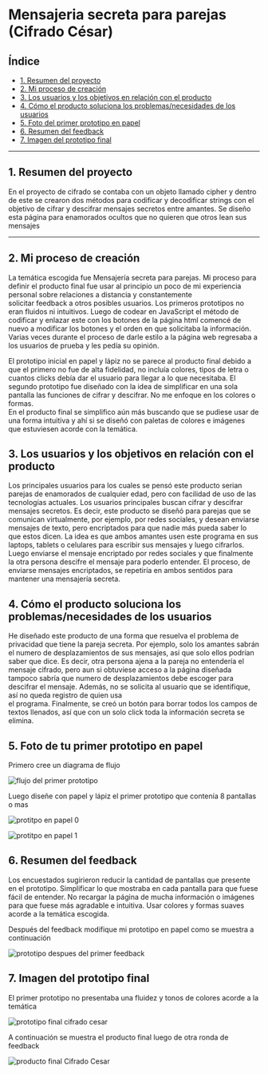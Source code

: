 # Mensajeria secreta para parejas (Cifrado César)

## Índice

* [1. Resumen del proyecto](#1-Resumen-del-proyecto)
* [2. Mi proceso de creación](#2-Mi-proceso-de-creación)
* [3. Los usuarios y los objetivos en relación con el producto](#3-usuarios-y-objetivos)
* [4. Cómo el producto soluciona los problemas/necesidades de los usuarios](#4-solucion-del-problema)
* [5. Foto del primer prototipo en papel](#5-foto-del-primer-prototipo-en-papel)
* [6. Resumen del feedback](#6-resumen-del-feedback)
* [7. Imagen del prototipo final](#7-imagen-del-prototipo-final)

***

## 1. Resumen del proyecto
  En el proyecto de cifrado se contaba con un objeto llamado cipher y dentro 
  de este se crearon dos métodos para codificar y decodificar strings con el 
  objetivo de cifrar y descifrar mensajes secretos entre amantes. Se diseño 
  esta página para enamorados ocultos que no quieren que otros lean sus mensajes

***

## 2. Mi proceso de creación 

  La temática escogida fue Mensajería secreta para parejas. 
  Mi proceso para definir el producto final fue usar al principio un poco de 
  mi experiencia personal sobre relaciones a distancia y constantemente  
  solicitar feedback a otros posibles usuarios. Los primeros prototipos no 
  eran fluidos ni intuitivos. Luego de codear en JavaScript el método de 
  codificar y enlazar este con los botones de la página html comencé de 
  nuevo a modificar los botones y el orden en que solicitaba la información. 
  Varias veces durante el proceso de darle estilo a la página web regresaba 
  a los usuarios de prueba y les pedía su opinión.  

  El prototipo inicial en papel y lápiz no se parece al producto final debido a 
  que el primero no fue de alta fidelidad, no incluía colores, tipos de letra 
  o cuantos clicks debía dar el usuario para llegar a lo que necesitaba. El  
  segundo prototipo fue diseñado con la idea de simplificar en una sola pantalla 
  las funciones de cifrar y descifrar. No me enfoque en los colores o formas.  
  En el producto final se simplifico aún más buscando que se pudiese usar de 
  una forma intuitiva y ahí si se diseñó con paletas de colores e imágenes  
  que estuviesen acorde con la temática.

## 3. Los usuarios y los objetivos en relación con el producto

  Los principales usuarios para los cuales se pensó este producto serian 
  parejas de enamorados de cualquier edad, pero con facilidad de uso de 
  las tecnologías actuales. Los usuarios principales buscan cifrar y 
  descifrar mensajes secretos. Es decir, este producto se diseñó para 
  parejas que se comunican virtualmente, por ejemplo, por redes sociales, 
  y desean enviarse mensajes de texto, pero encriptados para que nadie 
  más pueda saber lo que estos dicen. La idea es que ambos amantes usen 
  este programa en sus laptops, tablets o celulares para escribir 
  sus mensajes y luego cifrarlos. Luego enviarse el mensaje encriptado 
  por redes sociales y que finalmente la otra persona descifre el mensaje 
  para poderlo entender. El proceso, de enviarse mensajes encriptados, 
  se repetiría en ambos sentidos para mantener una mensajería secreta. 

## 4. Cómo el producto soluciona los problemas/necesidades de los usuarios

  He diseñado este producto de una forma que resuelva el problema de privacidad 
  que tiene la pareja secreta. Por ejemplo, solo los amantes sabrán el numero 
  de desplazamientos de sus mensajes, así que solo ellos podrían saber que dice. 
  Es decir, otra persona ajena a la pareja no entendería el mensaje cifrado, 
  pero aun si obtuviese acceso a la página diseñada tampoco sabría que numero 
  de desplazamientos debe escoger para descifrar el mensaje. Además, no se 
  solicita al usuario que se identifique, así no queda registro de quien usa  
  el programa. Finalmente, se creó un botón para borrar todos los campos de 
  textos llenados, así que con un solo click toda la información secreta se elimina. 

## 5. Foto de tu primer prototipo en papel

  Primero cree un diagrama de flujo
  
  ![flujo del primer prototipo](https://user-images.githubusercontent.com/60791273/74837638-ecb27080-52ef-11ea-8817-b22f3a902a2a.png)

  Luego diseñe con papel y lápiz el primer prototipo que contenía 8 pantallas o mas

  ![protitpo en papel 0](https://user-images.githubusercontent.com/60791273/74838261-4d8e7880-52f1-11ea-96de-b5ca1a60b97b.jpeg)

  ![protitpo en papel 1](https://user-images.githubusercontent.com/60791273/74838264-4e270f00-52f1-11ea-9997-3b15b3c52fae.jpeg)

## 6. Resumen del feedback

  Los encuestados sugirieron reducir la cantidad de pantallas que presente en el
  prototipo. Simplificar lo que mostraba en cada pantalla para que fuese fácil
  de entender. No recargar la página de mucha información o imágenes para que
  fuese más agradable e intuitiva. Usar colores y formas suaves acorde a
  la temática escogida.

  Después del feedback modifique mi prototipo en papel como se muestra a continuación

  ![prototipo despues del primer feedback](https://user-images.githubusercontent.com/60791273/74838318-69921a00-52f1-11ea-87ed-fbf5de1176aa.jpeg)

## 7. Imagen del prototipo final

  El primer prototipo no presentaba una fluidez y tonos de colores acorde a la temática 
  
  ![prototipo final cifrado cesar](https://user-images.githubusercontent.com/60791273/74837398-66962a00-52ef-11ea-8f0e-539026477c49.png)

  A continuación se muestra el producto final luego de otra ronda de feedback

  ![producto final Cifrado Cesar](https://user-images.githubusercontent.com/60791273/74839662-a4954d00-52f3-11ea-9443-66741fc8f6aa.png)